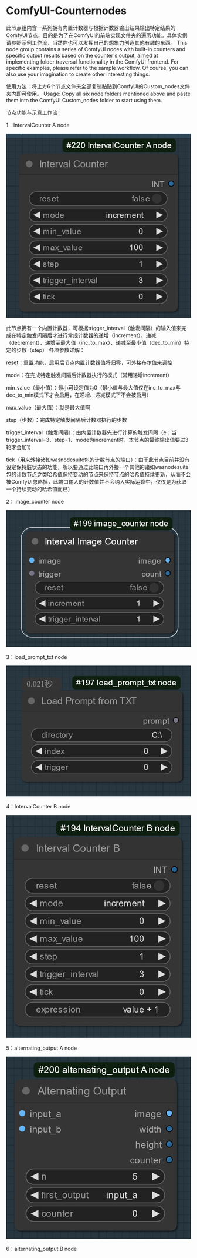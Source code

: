 # ComfyUI-Counternodes
此节点组内含一系列拥有内置计数器与根据计数器输出结果输出特定结果的ComfyUI节点，目的是为了在ComfyUI的前端实现文件夹的遍历功能。具体实例请参照示例工作流，当然你也可以发挥自己的想象力创造其他有趣的东西。
This node group contains a series of ComfyUI nodes with built-in counters and specific output results based on the counter's output, aimed at implementing folder traversal functionality in the ComfyUI frontend. For specific examples, please refer to the sample workflow. Of course, you can also use your imagination to create other interesting things.

使用方法：将上方6个节点文件夹全部复制黏贴到ComfyUI的Custom_nodes文件夹内即可使用。
Usage: Copy all six node folders mentioned above and paste them into the ComfyUI Custom_nodes folder to start using them.

节点功能与示意工作流：

1：IntervalCounter A node

![IntervalCounter A node](image/IntervalCounterA.png)

此节点拥有一个内置计数器，可根据trigger_interval（触发间隔）的输入值来完成在特定触发间隔后才进行常规计数器的递增（increment）、递减（decrement）、递增至最大值（inc_to_max）、递减至最小值（dec_to_min）特定的步数（step）
各项参数详解：

reset：重置功能，启用后节点内置计数器值将归零，可外接布尔值来调控

mode：在完成特定触发间隔后计数器执行的模式（常用递增increment）

min_value（最小值）：最小可设定值为0（最小值与最大值仅在inc_to_max与dec_to_min模式下才会启用，在递增、递减模式下不会被启用）

max_value（最大值）：就是最大值啊

step（步数）：完成特定触发间隔后计数器执行的步数

trigger_interval（触发间隔）：由内置计数器先进行计算的触发间隔（e：当trigger_interval=3、step=1、mode为increment时，本节点的最终输出值要过3轮才会加1）

tick（用来外接诸如wasnodesuite包的计数节点的端口）：由于此节点目前并没有设定保持脏状态的功能，所以要通过此端口再外接一个其他的诸如wasnodesuite包的计数节点之类哈希值保持变动的节点来保持节点的哈希值持续更新，从而不会被ComfyUI忽略掉，此端口输入的计数值并不会纳入实际运算中，仅仅是为获取一个持续变动的哈希值而已）

2：image_counter node

![Interval Image Counter node](image/IntervalImageCounter.png)


3：load_prompt_txt node

![Load Prompt from TXT node](image/LoadPromptfromTXT.png)

4：IntervalCounter B node

![IntervalCounter B node](image/IntervalCounterB.png)

5：alternating_output A node

![Alternating Output A node](image/AlternatingOutputA.png)

6：alternating_output B node


